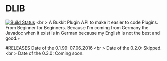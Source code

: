 # DLIB
[![Build Status](https://travis-ci.org/Dimmer2222/DLIB.svg?branch=master)](https://travis-ci.org/Dimmer2222/DLIB) <br \>
A Bukkit Plugin API to make it easier to code Plugins.
From Beginner for Beginners.
Because I'm coming from Germany the Javadoc when it exist is in German because my English is not the best and good.+

#RELEASES
Date of the 0.1.99: 07.06.2016 <br \>
Date of the 0.2.0: Skipped. <br \>
Date of the 0.3.0: Coming soon.
